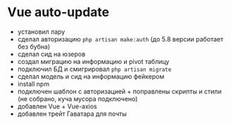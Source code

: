 # Vue auto-update


- установил лару
- сделал авторизацию `php artisan make:auth` (до 5.8 версии работает без бубна)
- сделал сид на юзеров
- создал миграцию на информацию и pivot таблицу
- подключил БД и смигрировал `php artisan migrate`
- сделал модель и сид на информацию фейкером
- install npm
- подключен шаблон с авторизацией + поправлены скрипты и стили (не собрано, куча мусора подключено)
- добавлен Vue + Vue-axios
- добавлен трейт Гаватара для почты
